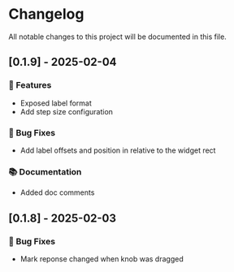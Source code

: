 # Changelog

All notable changes to this project will be documented in this file.

## [0.1.9] - 2025-02-04

### 🚀 Features

- Exposed label format
- Add step size configuration

### 🐛 Bug Fixes

- Add label offsets and position in relative to the widget rect

### 📚 Documentation

- Added doc comments

## [0.1.8] - 2025-02-03

### 🐛 Bug Fixes

- Mark reponse changed when knob was dragged

<!-- generated by git-cliff -->
